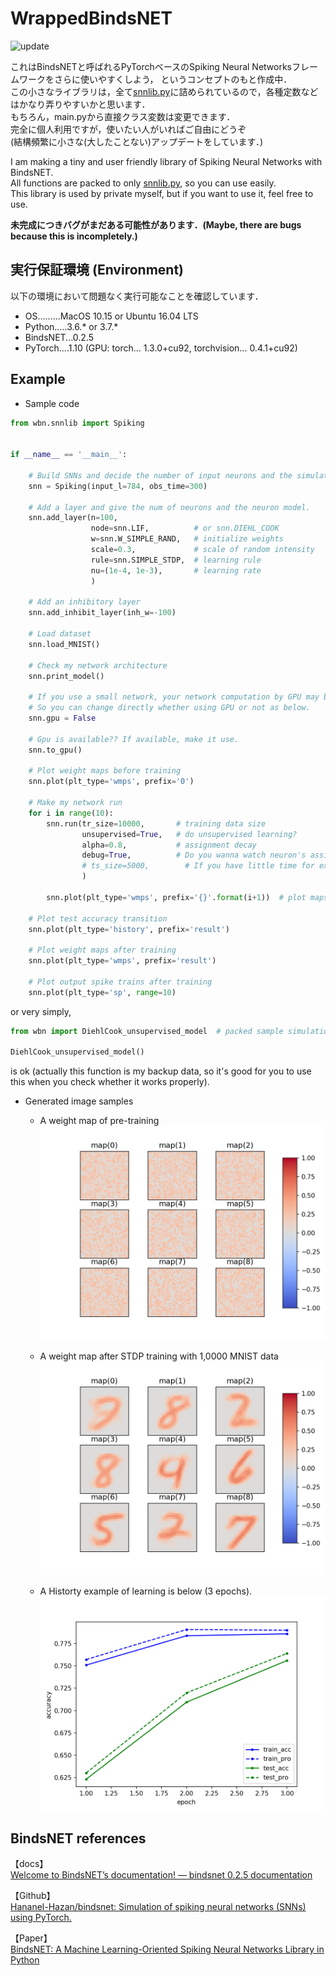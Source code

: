 # WrappedBindsNET
![update](https://img.shields.io/badge/last%20update-2019.11.14-lightgray.svg?style=flat)

これはBindsNETと呼ばれるPyTorchベースのSpiking Neural Networksフレームワークをさらに使いやすくしよう，
というコンセプトのもと作成中．  
この小さなライブラリは，全て[snnlib.py](wbn/snnlib.py)に詰められているので，各種定数などはかなり弄りやすいかと思います．  
もちろん，main.pyから直接クラス変数は変更できます．  
完全に個人利用ですが，使いたい人がいればご自由にどうぞ   
(結構頻繁に小さな(大したことない)アップデートをしています．)   
  
I am making a tiny and user friendly library of Spiking Neural Networks with BindsNET.  
All functions are packed to only [snnlib.py](wbn/snnlib.py), so you can use easily.  
This library is used by private myself, but if you want to use it, feel free to use.  
  
**未完成につきバグがまだある可能性があります．(Maybe, there are bugs because this is incompletely.)**   

## 実行保証環境 (Environment)
以下の環境において問題なく実行可能なことを確認しています．  

* OS.........MacOS 10.15 or Ubuntu 16.04 LTS
* Python.....3.6.* or 3.7.*
* BindsNET...0.2.5
* PyTorch....1.10 
  (GPU: torch... 1.3.0+cu92, torchvision... 0.4.1+cu92)

## Example
* Sample code
```python
from wbn.snnlib import Spiking


if __name__ == '__main__':

    # Build SNNs and decide the number of input neurons and the simulation time.
    snn = Spiking(input_l=784, obs_time=300)

    # Add a layer and give the num of neurons and the neuron model.
    snn.add_layer(n=100,
                  node=snn.LIF,          # or snn.DIEHL_COOK
                  w=snn.W_SIMPLE_RAND,   # initialize weights
                  scale=0.3,             # scale of random intensity
                  rule=snn.SIMPLE_STDP,  # learning rule
                  nu=(1e-4, 1e-3),       # learning rate
                  )

    # Add an inhibitory layer
    snn.add_inhibit_layer(inh_w=-100)

    # Load dataset
    snn.load_MNIST()

    # Check my network architecture
    snn.print_model()

    # If you use a small network, your network computation by GPU may be more slowly than CPU.
    # So you can change directly whether using GPU or not as below.
    snn.gpu = False

    # Gpu is available?? If available, make it use.
    snn.to_gpu()

    # Plot weight maps before training
    snn.plot(plt_type='wmps', prefix='0')

    # Make my network run
    for i in range(10):
        snn.run(tr_size=10000,       # training data size
                unsupervised=True,   # do unsupervised learning?
                alpha=0.8,           # assignment decay
                debug=True,          # Do you wanna watch neuron's assignments?
                # ts_size=5000,        # If you have little time for experiments, be able to reduce test size
                )

        snn.plot(plt_type='wmps', prefix='{}'.format(i+1))  # plot maps

    # Plot test accuracy transition
    snn.plot(plt_type='history', prefix='result')

    # Plot weight maps after training
    snn.plot(plt_type='wmps', prefix='result')

    # Plot output spike trains after training
    snn.plot(plt_type='sp', range=10)

```

or very simply,
```python
from wbn import DiehlCook_unsupervised_model  # packed sample simulation code

DiehlCook_unsupervised_model()
```
is ok (actually this function is my backup data, so it's good for you to use this when you check whether it works properly).

* Generated image samples
    * A weight map of pre-training 
      ![pre_training](sample_images/pre_weight_maps.png)  
        
    * A weight map after STDP training with 1,0000 MNIST data
      ![pre_training](sample_images/res_weight_maps.png)  
      
    * A Historty example of learning is below (3 epochs).
        ![history](sample_images/history.png)  


## BindsNET references
【docs】  
 [Welcome to BindsNET’s documentation! &mdash; bindsnet 0.2.5 documentation](https://bindsnet-docs.readthedocs.io)  
 
【Github】  
[Hananel-Hazan/bindsnet: Simulation of spiking neural networks (SNNs) using PyTorch.](https://github.com/Hananel-Hazan/bindsnet)  

【Paper】  
[BindsNET: A Machine Learning-Oriented Spiking Neural Networks Library in Python](https://www.frontiersin.org/articles/10.3389/fninf.2018.00089/full)

